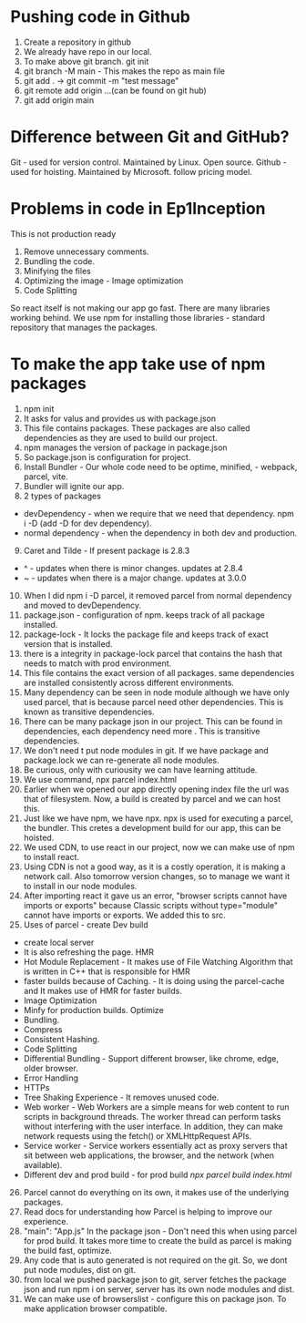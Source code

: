 # Pushing code in Github

1. Create a repository in github
2. We already have repo in our local.
3. To make above git branch. git init
4. git branch -M main - This makes the repo as main file
5. git add . -> git commit -m "test message"
6. git remote add origin ...(can be found on git hub)
7. git add origin main

# Difference between Git and GitHub?
Git - used for version control. Maintained by Linux. Open source.
Github - used for hoisting. Maintained by Microsoft. follow pricing model.

# Problems in code in Ep1Inception

This is not production ready
1. Remove unnecessary comments.
2. Bundling the code.
3. Minifying the files
4. Optimizing the image - Image optimization
5. Code Splitting

So react itself is not making our app go fast. There are many libraries working behind.
We use npm for installing those libraries - standard repository that manages the packages.

# To make the app take use of npm packages

1. npm init
2. It asks for valus and provides us with package.json
3. This file contains packages. These packages are also called dependencies as they are used to build our project.
4. npm manages the version of package in package.json
5. So package.json is configuration for project.
6. Install Bundler - Our whole code need to be optime, minified, - webpack, parcel, vite.
7. Bundler will ignite our app.
8. 2 types of packages
- devDependency - when we require that we need that dependency. npm i -D (add -D for dev dependency).
- normal dependency - when the dependency in both dev and production.
9. Caret and Tilde - If present package is 2.8.3
- ^ - updates when there is minor changes. updates at 2.8.4
- ~ - updates when there is a major change. updates at 3.0.0
10. When I did npm i -D parcel, it removed parcel from normal dependency and moved to devDependency.
11. package.json - configuration of npm. keeps track of all package installed.
12. package-lock - It locks the package file and keeps track of exact version that is installed.
13. there is a integrity in package-lock parcel that contains the hash that needs to match with prod environment.
14. This file contains the exact version of all packages. same dependencies are installed consistently across different environments.
15. Many dependency can be seen in node module although we have only used parcel, that is because parcel need other dependencies. This is known as transitive dependencies.
16. There can be many package json in our project. This can be found in dependencies, each dependency need more . This is transitive dependencies.
17. We don't need t put node modules in git. If we have package and package.lock we can re-generate all node modules.
18. Be curious, only with curiousity we can have learning attitude.
19. We use command, npx parcel index.html
20. Earlier when we opened our app directly opening index file the url was that of filesystem. Now, a build is created by parcel and we can host this.
21. Just like we have npm, we have npx. npx is used for executing a parcel, the bundler. This cretes a development build for our app, this can be hoisted.
22. We used CDN, to use react in our project, now we can make use of npm to install react.
23. Using CDN is not a good way, as it is a costly operation, it is making a network call. Also tomorrow version changes, so to manage we want it to install in our node modules.
24. After importing react it gave us an error, "browser scripts cannot have imports or exports" because Classic scripts without type="module" cannot have imports or exports. We added this to src.
25. Uses of parcel - create Dev build  
- create local server  
- It is also refreshing the page. HMR 
- Hot Module Replacement  - It makes use of File Watching Algorithm that is written in C++ that is responsible for HMR
- faster builds because of Caching.   - It is doing using the parcel-cache and It makes use of HMR for faster builds.
- Image Optimization
- Minfy for production builds. Optimize
- Bundling.
- Compress
- Consistent Hashing.
- Code Splitting
- Differential Bundling - Support different browser, like chrome, edge, older browser.
- Error Handling
- HTTPs
- Tree Shaking Experience - It  removes unused code.
- Web worker - Web Workers are a simple means for web content to run scripts in background threads. The worker thread can perform tasks without interfering with the user interface. In addition, they can make network requests using the fetch() or XMLHttpRequest APIs.
- Service worker - Service workers essentially act as proxy servers that sit between web applications, the browser, and the network (when available).
- Different dev and prod build - for prod build *npx parcel build index.html*
26. Parcel cannot do everything on its own, it makes use of the underlying packages.
27. Read docs for understanding how Parcel is helping to improve our experience.
28. "main": "App.js" In the package json - Don't need this when using parcel for prod build. It takes more time to create the build as parcel is making the build fast, optimize.
29. Any code that is auto generated is not required on the git. So, we dont put node modules, dist on git.
30. from local we pushed package json to git, server fetches the package json and run npm i on server, server has its own node modules and dist.
31. We can make use of browserslist - configure this on package json. To make application browser compatible.



